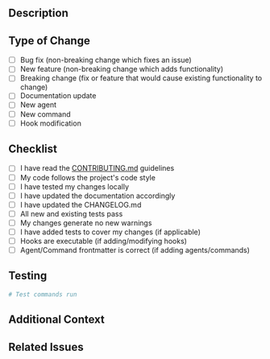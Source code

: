 ## Description

<!-- Provide a clear and concise description of your changes -->

## Type of Change

- [ ] Bug fix (non-breaking change which fixes an issue)
- [ ] New feature (non-breaking change which adds functionality)
- [ ] Breaking change (fix or feature that would cause existing functionality to change)
- [ ] Documentation update
- [ ] New agent
- [ ] New command
- [ ] Hook modification

## Checklist

- [ ] I have read the [CONTRIBUTING.md](../CONTRIBUTING.md) guidelines
- [ ] My code follows the project's code style
- [ ] I have tested my changes locally
- [ ] I have updated the documentation accordingly
- [ ] I have updated the CHANGELOG.md
- [ ] All new and existing tests pass
- [ ] My changes generate no new warnings
- [ ] I have added tests to cover my changes (if applicable)
- [ ] Hooks are executable (if adding/modifying hooks)
- [ ] Agent/Command frontmatter is correct (if adding agents/commands)

## Testing

<!-- Describe the tests you ran and their results -->

```bash
# Test commands run
```

## Additional Context

<!-- Add any other context about the pull request here -->

## Related Issues

<!-- Link to related issues: Fixes #123, Closes #456 -->
